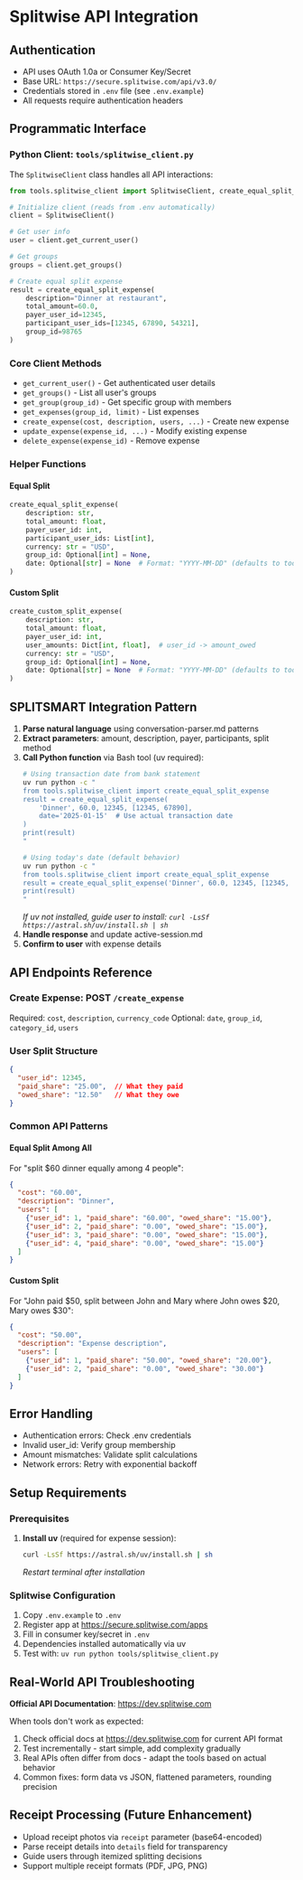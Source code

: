 # Splitwise API Integration

## Authentication
- API uses OAuth 1.0a or Consumer Key/Secret
- Base URL: `https://secure.splitwise.com/api/v3.0/`
- Credentials stored in `.env` file (see `.env.example`)
- All requests require authentication headers

## Programmatic Interface

### Python Client: `tools/splitwise_client.py`

The `SplitwiseClient` class handles all API interactions:

```python
from tools.splitwise_client import SplitwiseClient, create_equal_split_expense, create_custom_split_expense

# Initialize client (reads from .env automatically)
client = SplitwiseClient()

# Get user info
user = client.get_current_user()

# Get groups
groups = client.get_groups()

# Create equal split expense
result = create_equal_split_expense(
    description="Dinner at restaurant",
    total_amount=60.0,
    payer_user_id=12345,
    participant_user_ids=[12345, 67890, 54321],
    group_id=98765
)
```

### Core Client Methods

- `get_current_user()` - Get authenticated user details
- `get_groups()` - List all user's groups
- `get_group(group_id)` - Get specific group with members
- `get_expenses(group_id, limit)` - List expenses
- `create_expense(cost, description, users, ...)` - Create new expense
- `update_expense(expense_id, ...)` - Modify existing expense
- `delete_expense(expense_id)` - Remove expense

### Helper Functions

#### Equal Split
```python
create_equal_split_expense(
    description: str,
    total_amount: float,
    payer_user_id: int,
    participant_user_ids: List[int],
    currency: str = "USD",
    group_id: Optional[int] = None,
    date: Optional[str] = None  # Format: "YYYY-MM-DD" (defaults to today)
)
```

#### Custom Split
```python
create_custom_split_expense(
    description: str,
    total_amount: float,
    payer_user_id: int,
    user_amounts: Dict[int, float],  # user_id -> amount_owed
    currency: str = "USD",
    group_id: Optional[int] = None,
    date: Optional[str] = None  # Format: "YYYY-MM-DD" (defaults to today)
)
```

## SPLITSMART Integration Pattern

1. **Parse natural language** using conversation-parser.md patterns
2. **Extract parameters**: amount, description, payer, participants, split method
3. **Call Python function** via Bash tool (uv required):
   ```bash
   # Using transaction date from bank statement
   uv run python -c "
   from tools.splitwise_client import create_equal_split_expense
   result = create_equal_split_expense(
       'Dinner', 60.0, 12345, [12345, 67890], 
       date='2025-01-15'  # Use actual transaction date
   )
   print(result)
   "
   
   # Using today's date (default behavior)
   uv run python -c "
   from tools.splitwise_client import create_equal_split_expense
   result = create_equal_split_expense('Dinner', 60.0, 12345, [12345, 67890])
   print(result)
   "
   ```
   *If uv not installed, guide user to install: `curl -LsSf https://astral.sh/uv/install.sh | sh`*
4. **Handle response** and update active-session.md
5. **Confirm to user** with expense details

## API Endpoints Reference

### Create Expense: POST `/create_expense`
Required: `cost`, `description`, `currency_code`
Optional: `date`, `group_id`, `category_id`, `users`

### User Split Structure
```json
{
  "user_id": 12345,
  "paid_share": "25.00",  // What they paid
  "owed_share": "12.50"   // What they owe
}
```

### Common API Patterns

#### Equal Split Among All
For "split $60 dinner equally among 4 people":
```json
{
  "cost": "60.00",
  "description": "Dinner",
  "users": [
    {"user_id": 1, "paid_share": "60.00", "owed_share": "15.00"},
    {"user_id": 2, "paid_share": "0.00", "owed_share": "15.00"},
    {"user_id": 3, "paid_share": "0.00", "owed_share": "15.00"},
    {"user_id": 4, "paid_share": "0.00", "owed_share": "15.00"}
  ]
}
```

#### Custom Split
For "John paid $50, split between John and Mary where John owes $20, Mary owes $30":
```json
{
  "cost": "50.00",
  "description": "Expense description",
  "users": [
    {"user_id": 1, "paid_share": "50.00", "owed_share": "20.00"},
    {"user_id": 2, "paid_share": "0.00", "owed_share": "30.00"}
  ]
}
```

## Error Handling
- Authentication errors: Check .env credentials
- Invalid user_id: Verify group membership
- Amount mismatches: Validate split calculations
- Network errors: Retry with exponential backoff

## Setup Requirements

### Prerequisites
1. **Install uv** (required for expense session):
   ```bash
   curl -LsSf https://astral.sh/uv/install.sh | sh
   ```
   *Restart terminal after installation*

### Splitwise Configuration
1. Copy `.env.example` to `.env`
2. Register app at https://secure.splitwise.com/apps
3. Fill in consumer key/secret in `.env`
4. Dependencies installed automatically via uv
5. Test with: `uv run python tools/splitwise_client.py`

## Real-World API Troubleshooting

**Official API Documentation**: https://dev.splitwise.com

When tools don't work as expected:
1. Check official docs at https://dev.splitwise.com for current API format
2. Test incrementally - start simple, add complexity gradually
3. Real APIs often differ from docs - adapt the tools based on actual behavior
4. Common fixes: form data vs JSON, flattened parameters, rounding precision

## Receipt Processing (Future Enhancement)
- Upload receipt photos via `receipt` parameter (base64-encoded)
- Parse receipt details into `details` field for transparency
- Guide users through itemized splitting decisions
- Support multiple receipt formats (PDF, JPG, PNG)